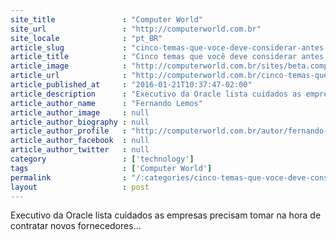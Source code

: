 ```yaml
---
site_title               : "Computer World"
site_url                 : "http://computerworld.com.br"
site_locale              : "pt_BR"
article_slug             : "cinco-temas-que-voce-deve-considerar-antes-de-comprar-servicos-em-cloud"
article_title            : "Cinco temas que você deve considerar antes de comprar serviços em cloud"
article_image            : "http://computerworld.com.br/sites/beta.computerworld.com.br/files/news_articles/cloud_nuvem_.jpg"
article_url              : "http://computerworld.com.br/cinco-temas-que-voce-deve-considerar-antes-de-comprar-servicos-em-cloud"
article_published_at     : "2016-01-21T10:37:47-02:00"
article_description      : "Executivo da Oracle lista cuidados as empresas precisam tomar na hora de contratar novos fornecedores..."
article_author_name      : "Fernando Lemos"
article_author_image     : null
article_author_biography : null
article_author_profile   : "http://computerworld.com.br/autor/fernando-lemos"
article_author_facebook  : null
article_author_twitter   : null
category                 : ['technology']
tags                     : ['Computer World']
permalink                : "/:categories/cinco-temas-que-voce-deve-considerar-antes-de-comprar-servicos-em-cloud/"
layout                   : post
---
```


Executivo da Oracle lista cuidados as empresas precisam tomar na hora de contratar novos fornecedores...

